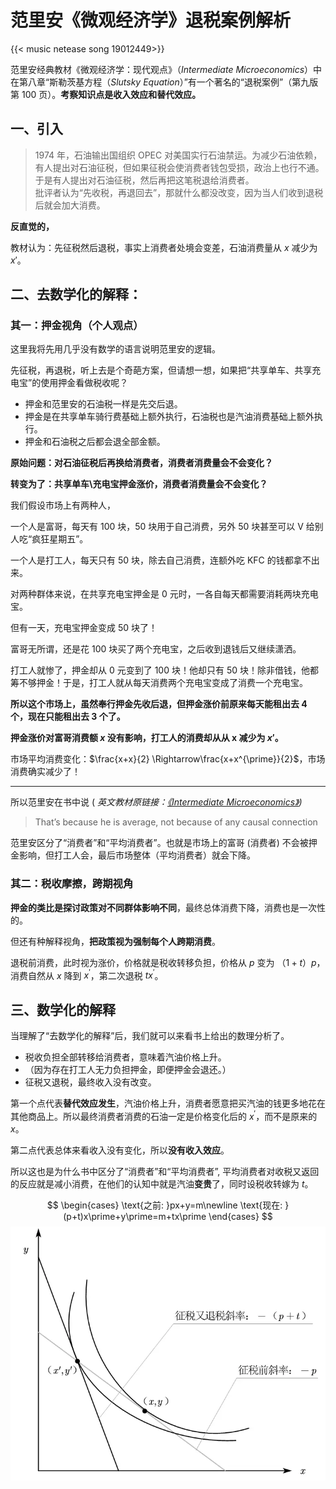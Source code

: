 # 范里安《微观经济学》退税案例解析

{{< music netease song 19012449>}} 

范里安经典教材《微观经济学：现代观点》（_Intermediate Microeconomics_）中在第八章“斯勒茨基方程（_Slutsky Equation_）”有一个著名的“退税案例”（第九版第 100 页）。**考察知识点是收入效应和替代效应。**

## **一、引入**

> 1974 年，石油输出国组织 OPEC 对美国实行石油禁运。为减少石油依赖，有人提出对石油征税，但如果征税会使消费者钱包受损，政治上也行不通。于是有人提出对石油征税，然后再把这笔税退给消费者。  
> 批评者认为“先收税，再退回去”，那就什么都没改变，因为当人们收到退税后就会加大消费。

**反直觉的，**

教材认为：先征税然后退税，事实上消费者处境会变差，石油消费量从 $x$ 减少为 $x\prime$。

## **二、去数学化的解释：**

### **其一：押金视角（个人观点）**

这里我将先用几乎没有数学的语言说明范里安的逻辑。

先征税，再退税，听上去是个奇葩方案，但请想一想，如果把“共享单车、共享充电宝”的使用押金看做税收呢？

-   押金和范里安的石油税一样是先交后退。
-   押金是在共享单车骑行费基础上额外执行，石油税也是汽油消费基础上额外执行。
-   押金和石油税之后都会退全部金额。

**原始问题：对石油征税后再换给消费者，消费者消费量会不会变化？**

**转变为了：共享单车\\充电宝押金涨价，消费者消费量会不会变化？**

我们假设市场上有两种人，

一个人是富哥，每天有 100 块，50 块用于自己消费，另外 50 块甚至可以 V 给别人吃“疯狂星期五”。

一个人是打工人，每天只有 50 块，除去自己消费，连额外吃 KFC 的钱都拿不出来。

对两种群体来说，在共享充电宝押金是 0 元时，一各自每天都需要消耗两块充电宝。

但有一天，充电宝押金变成 50 块了！

富哥无所谓，还是花 100 块买了两个充电宝，之后收到退钱后又继续潇洒。

打工人就惨了，押金却从 0 元变到了 100 块！他却只有 50 块！除非借钱，他都筹不够押金！于是，打工人就从每天消费两个充电宝变成了消费一个充电宝。

**所以这个市场上，虽然奉行押金先收后退，但押金涨价前原来每天能租出去 4 个，现在只能租出去 3 个了。**

**押金涨价对富哥消费额 $x$ 没有影响，打工人的消费却从从 x 减少为 $x\prime$。**

市场平均消费变化：$\frac{x+x}{2} \Rightarrow\frac{x+x^{\prime}}{2}$，市场消费确实减少了！

* * *

所以范里安在书中说 ( _英文教材原链接：[《Intermediate Microeconomics》](http://candrafajriananda.lecture.ub.ac.id/files/2017/09/e-books-MICRO-INTERMDEDIATE-ed9-VARIAN.pdf))_

> That’s because he is average, not because of any causal connection

范里安区分了“消费者”和“平均消费者”。也就是市场上的富哥 (消费者) 不会被押金影响，但打工人会，最后市场整体（平均消费者）就会下降。

### 其二：税收摩擦，跨期视角

**押金的类比是探讨政策对不同群体影响不同**，最终总体消费下降，消费也是一次性的。

但还有种解释视角，**把政策视为强制每个人跨期消费**。

退税前消费，此时视为涨价，价格就是税收转移负担，价格从 $p$ 变为 $（1+t）p$，消费自然从 $x$ 降到 $x^\prime$，第二次退税 $tx^\prime$。

## **三、数学化的解释**

当理解了“去数学化的解释”后，我们就可以来看书上给出的数理分析了。

-   税收负担全部转移给消费者，意味着汽油价格上升。
-   （因为存在打工人无力负担押金，即便押金会退还。）
-   征税又退税，最终收入没有改变。

第一个点代表**替代效应发生**，汽油价格上升，消费者愿意把买汽油的钱更多地花在其他商品上。所以最终消费者消费的石油一定是价格变化后的 $x^\prime$，而不是原来的 $x$。

第二点代表总体来看收入没有变化，所以**没有收入效应**。

所以这也是为什么书中区分了“消费者”和“平均消费者”, 平均消费者对收税又返回的反应就是减小消费，在他们的认知中就是汽油**变贵**了，同时设税收转嫁为 $t$。

$$
\begin{cases} \text{之前:   }px+y=m\newline \text{现在:   }(p+t)x\prime+y\prime=m+tx\prime \end{cases}
$$
![示意图](/img/范里安《微观经济学》退税案例解析.zh-cn-20240523101844324.webp)

